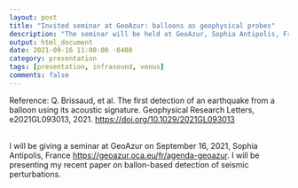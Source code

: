 ```yaml
---
layout: post
title: "Invited seminar at GeoAzur: balloons as geophysical probes"
description: "The seminar will be held at GeoAzur, Sophia Antipolis, France."
output: html_document
date: 2021-09-16 11:00:00 -0400
category: presentation
tags: [presentation, infrasound, venus]
comments: false
---
```


Reference:
Q. Brissaud, et al.  The first detection of an earthquake from a balloon using its acoustic signature. Geophysical Research Letters, e2021GL093013, 2021.
<https://doi.org/10.1029/2021GL093013><br><br>


I will be giving a seminar at GeoAzur on September 16, 2021, Sophia Antipolis, France <https://geoazur.oca.eu/fr/agenda-geoazur>. I will be presenting my recent paper on ballon-based detection of seismic perturbations.